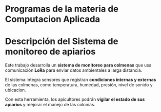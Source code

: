# Programas de la materia de Computacion Aplicada

# Descripción del Sistema de monitoreo de apiarios 

Este trabajo desarrolla un **sistema de monitoreo para colmenas** que usa comunicación **LoRa** para enviar datos ambientales a larga distancia.  

El sistema integra sensores que registran **condiciones internas y externas** de las colmenas, como temperatura, humedad, presión, nivel de sonido y ubicacion.  

Con esta herramienta, los apicultores podrán **vigilar el estado de sus apiarios** y mejorar el manejo de las colonias.


